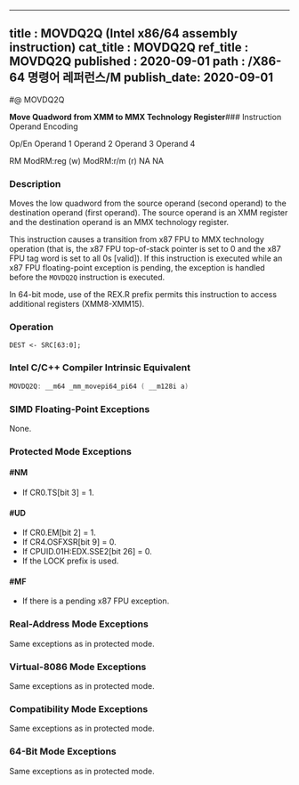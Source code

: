 ----------------------------
title : MOVDQ2Q (Intel x86/64 assembly instruction)
cat_title : MOVDQ2Q
ref_title : MOVDQ2Q
published : 2020-09-01
path : /X86-64 명령어 레퍼런스/M
publish_date: 2020-09-01
----------------------------


#@ MOVDQ2Q

**Move Quadword from XMM to MMX Technology Register**###                                                            Instruction Operand Encoding


Op/En Operand 1 Operand 2 Operand 3 Operand 4

 RM ModRM:reg (w) ModRM:r/m (r) NA NA

### Description


Moves the low quadword from the source operand (second operand) to the destination operand (first operand). The source operand is an XMM register and the destination operand is an MMX technology register.

This instruction causes a transition from x87 FPU to MMX technology operation (that is, the x87 FPU top-of-stack pointer is set to 0 and the x87 FPU tag word is set to all 0s [valid]). If this instruction is executed while an x87 FPU floating-point exception is pending, the exception is handled before the `MOVDQ2Q` instruction is executed.

In 64-bit mode, use of the REX.R prefix permits this instruction to access additional registers (XMM8-XMM15).


### Operation

```info-verb
DEST <- SRC[63:0];
```

### Intel C/C++ Compiler Intrinsic Equivalent

```cpp
MOVDQ2Q: __m64 _mm_movepi64_pi64 ( __m128i a)
```
### SIMD Floating-Point Exceptions


None.


### Protected Mode Exceptions

#### #NM
* If CR0.TS[bit 3] = 1. 

#### #UD
* If CR0.EM[bit 2] = 1.
* If CR4.OSFXSR[bit 9] = 0.
* If CPUID.01H:EDX.SSE2[bit 26] = 0.
* If the LOCK prefix is used.

#### #MF
* If there is a pending x87 FPU exception.

### Real-Address Mode Exceptions



Same exceptions as in protected mode.


### Virtual-8086 Mode Exceptions



Same exceptions as in protected mode.


### Compatibility Mode Exceptions



Same exceptions as in protected mode.


### 64-Bit Mode Exceptions



Same exceptions as in protected mode.


